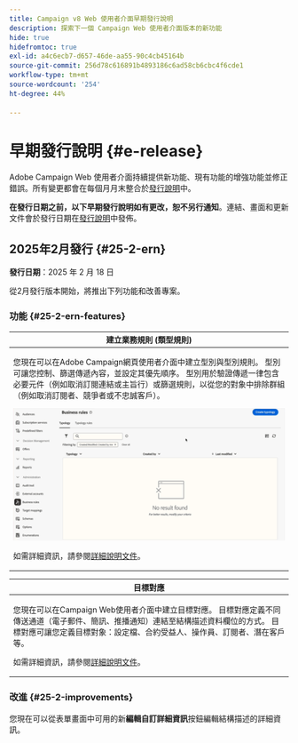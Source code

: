 ```yaml
---
title: Campaign v8 Web 使用者介面早期發行說明
description: 探索下一個 Campaign Web 使用者介面版本的新功能
hide: true
hidefromtoc: true
exl-id: a4c6ecb7-d657-46de-aa55-90c4cb45164b
source-git-commit: 256d78c616891b4893186c6ad58cb6cbc4f6cde1
workflow-type: tm+mt
source-wordcount: '254'
ht-degree: 44%

---
```


# 早期發行說明 {#e-release}

Adobe Campaign Web 使用者介面持續提供新功能、現有功能的增強功能並修正錯誤。所有變更都會在每個月月末整合於[發行說明](release-notes.md)中。

**在發行日期之前，以下早期發行說明如有更改，恕不另行通知**。連結、畫面和更新文件會於發行日期在[發行說明](release-notes.md)中發佈。

## 2025年2月發行 {#25-2-ern}

**發行日期**：2025 年 2 月 18 日

從2月發行版本開始，將推出下列功能和改善專案。

### 功能 {#25-2-ern-features}

<table>
<thead>
<tr>
<th><strong>建立業務規則 (類型規則)</strong><br/></th>
</tr>
</thead>
<tbody>
<tr>
<td>
<p>您現在可以在Adobe Campaign網頁使用者介面中建立型別與型別規則。 型別可讓您控制、篩選傳遞內容，並設定其優先順序。 型別用於驗證傳遞一律包含必要元件（例如取消訂閱連結或主旨行）或篩選規則，以從您的對象中排除群組（例如取消訂閱者、競爭者或不忠誠客戶）。</p>
<img src="assets/do-not-localize/typology.gif">
<p>如需詳細資訊，請參閱<a href="../administration/typologies.md">詳細說明文件</a>。</p>
</td>
</tr>
</tbody>
</table>

<table>
<thead>
<tr>
<th><strong>目標對應</strong><br/></th>
</tr>
</thead>
<tbody>
<tr>
<td>
<p>您現在可以在Campaign Web使用者介面中建立目標對應。 目標對應定義不同傳送通道（電子郵件、簡訊、推播通知）連結至結構描述資料欄位的方式。 目標對應可讓您定義目標對象：設定檔、合約受益人、操作員、訂閱者、潛在客戶等。</p>
<p>如需詳細資訊，請參閱<a href="../administration/typologies.md">詳細說明文件</a>。</p>
</td>
</tr>
</tbody>
</table>


### 改進 {#25-2-improvements}

您現在可以從表單畫面中可用的新&#x200B;**編輯自訂詳細資訊**&#x200B;按鈕編輯結構描述的詳細資訊。